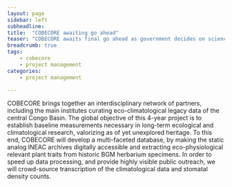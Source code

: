 ```yaml
---
layout: page
sidebar: left
subheadline: 
title:  "COBECORE awaiting go ahead"
teaser: "COBECORE awaits final go ahead as government decides on science budgets"
breadcrumb: true
tags:
    - cobecore
    - project management
categories:
    - project management
    
---
```


COBECORE brings together an interdisciplinary network of partners, including the main institutes curating eco-climatological legacy data of the central Congo Basin. The global objective of this 4-year project is to establish baseline measurements necessary in long-term ecological and climatological research, valorizing as of yet unexplored heritage. To this end, COBECORE will develop a multi-faceted database, by making the static analog INEAC archives digitally accessible and extracting eco-physiological relevant plant traits from historic BGM herbarium specimens. In order to speed up data processing, and provide highly visible public outreach, we will crowd-source transcription of the climatological data and stomatal density counts.
